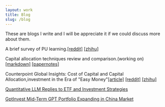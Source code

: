 ```yaml
---
layout: work
title: Blog
slug: /blog
---
```


These are blogs I write and I will be appreciate it if we could discuss more about them.
<br /> 

A brief survey of PU learning.[[reddit]](https://www.reddit.com/r/MachineLearning/comments/1d6b1z4/d_a_survey_of_pu_learning/) [[zhihu]](https://zhuanlan.zhihu.com/p/701230947)

Capital allocation techniques review and comparison.(working on) [[markdown]](https://hkustconnect-my.sharepoint.com/:t:/g/personal/jwangiy_connect_ust_hk/EYHrDmgVKoJAlazjQstC8AkBKmJUBpioZbt-jRlI0oQEEA?e=OSsmb7)  [[papernotes]](https://hkustconnect-my.sharepoint.com/:b:/g/personal/jwangiy_connect_ust_hk/ESyRVPa3YU9LktlZgf3qkCEBVgC4YBueArxjSNRuyApkFw?e=LdxicC)

Counterpoint Global Insights: Cost of Capital and Capital Allocation,investment in the Era of "Easy Money"[[article]](https://www.morganstanley.com/im/publication/insights/articles/article_costofcapitalandcapitalallocation.pdf) [[reddit]](https://www.reddit.com/r/MachineLearning/comments/1d6vbk3/d_counterpoint_global_insights_cost_of_capital/) [[zhihu]](https://zhuanlan.zhihu.com/p/701328919)

[Quantitative LLM Replies to ETF and Investment Strategies](https://hkustconnect-my.sharepoint.com/:b:/g/personal/jwangiy_connect_ust_hk/EaqbJZiUSlNLoP3pvxBtRp8BQ80nCzhZqvracMaN_-3veA?e=cydYW6)

[GptInvest Mid-Term GPT Portfolio Expanding in China Market](https://hkustconnect-my.sharepoint.com/:b:/g/personal/jwangiy_connect_ust_hk/EcZaS5FSPNtJhZiytHs3_7wBk-s8t9IzXrKQX555_tla5g?e=qQCqde)
